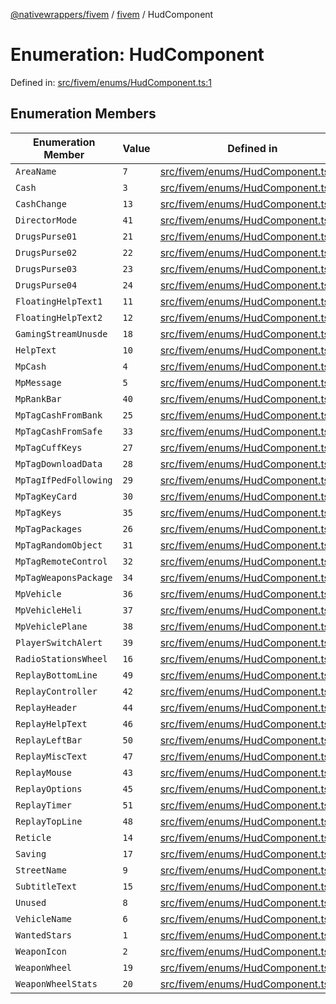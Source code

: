 [@nativewrappers/fivem](../../README.md) / [fivem](../README.md) / HudComponent

# Enumeration: HudComponent

Defined in: [src/fivem/enums/HudComponent.ts:1](https://github.com/nativewrappers/nativewrappers/blob/bf1d263f0188667cde482dc5657983cf3674a640/src/fivem/enums/HudComponent.ts#L1)

## Enumeration Members

| Enumeration Member | Value | Defined in |
| ------ | ------ | ------ |
| <a id="areaname"></a> `AreaName` | `7` | [src/fivem/enums/HudComponent.ts:8](https://github.com/nativewrappers/nativewrappers/blob/bf1d263f0188667cde482dc5657983cf3674a640/src/fivem/enums/HudComponent.ts#L8) |
| <a id="cash"></a> `Cash` | `3` | [src/fivem/enums/HudComponent.ts:4](https://github.com/nativewrappers/nativewrappers/blob/bf1d263f0188667cde482dc5657983cf3674a640/src/fivem/enums/HudComponent.ts#L4) |
| <a id="cashchange"></a> `CashChange` | `13` | [src/fivem/enums/HudComponent.ts:14](https://github.com/nativewrappers/nativewrappers/blob/bf1d263f0188667cde482dc5657983cf3674a640/src/fivem/enums/HudComponent.ts#L14) |
| <a id="directormode"></a> `DirectorMode` | `41` | [src/fivem/enums/HudComponent.ts:42](https://github.com/nativewrappers/nativewrappers/blob/bf1d263f0188667cde482dc5657983cf3674a640/src/fivem/enums/HudComponent.ts#L42) |
| <a id="drugspurse01"></a> `DrugsPurse01` | `21` | [src/fivem/enums/HudComponent.ts:22](https://github.com/nativewrappers/nativewrappers/blob/bf1d263f0188667cde482dc5657983cf3674a640/src/fivem/enums/HudComponent.ts#L22) |
| <a id="drugspurse02"></a> `DrugsPurse02` | `22` | [src/fivem/enums/HudComponent.ts:23](https://github.com/nativewrappers/nativewrappers/blob/bf1d263f0188667cde482dc5657983cf3674a640/src/fivem/enums/HudComponent.ts#L23) |
| <a id="drugspurse03"></a> `DrugsPurse03` | `23` | [src/fivem/enums/HudComponent.ts:24](https://github.com/nativewrappers/nativewrappers/blob/bf1d263f0188667cde482dc5657983cf3674a640/src/fivem/enums/HudComponent.ts#L24) |
| <a id="drugspurse04"></a> `DrugsPurse04` | `24` | [src/fivem/enums/HudComponent.ts:25](https://github.com/nativewrappers/nativewrappers/blob/bf1d263f0188667cde482dc5657983cf3674a640/src/fivem/enums/HudComponent.ts#L25) |
| <a id="floatinghelptext1"></a> `FloatingHelpText1` | `11` | [src/fivem/enums/HudComponent.ts:12](https://github.com/nativewrappers/nativewrappers/blob/bf1d263f0188667cde482dc5657983cf3674a640/src/fivem/enums/HudComponent.ts#L12) |
| <a id="floatinghelptext2"></a> `FloatingHelpText2` | `12` | [src/fivem/enums/HudComponent.ts:13](https://github.com/nativewrappers/nativewrappers/blob/bf1d263f0188667cde482dc5657983cf3674a640/src/fivem/enums/HudComponent.ts#L13) |
| <a id="gamingstreamunusde"></a> `GamingStreamUnusde` | `18` | [src/fivem/enums/HudComponent.ts:19](https://github.com/nativewrappers/nativewrappers/blob/bf1d263f0188667cde482dc5657983cf3674a640/src/fivem/enums/HudComponent.ts#L19) |
| <a id="helptext"></a> `HelpText` | `10` | [src/fivem/enums/HudComponent.ts:11](https://github.com/nativewrappers/nativewrappers/blob/bf1d263f0188667cde482dc5657983cf3674a640/src/fivem/enums/HudComponent.ts#L11) |
| <a id="mpcash"></a> `MpCash` | `4` | [src/fivem/enums/HudComponent.ts:5](https://github.com/nativewrappers/nativewrappers/blob/bf1d263f0188667cde482dc5657983cf3674a640/src/fivem/enums/HudComponent.ts#L5) |
| <a id="mpmessage"></a> `MpMessage` | `5` | [src/fivem/enums/HudComponent.ts:6](https://github.com/nativewrappers/nativewrappers/blob/bf1d263f0188667cde482dc5657983cf3674a640/src/fivem/enums/HudComponent.ts#L6) |
| <a id="mprankbar"></a> `MpRankBar` | `40` | [src/fivem/enums/HudComponent.ts:41](https://github.com/nativewrappers/nativewrappers/blob/bf1d263f0188667cde482dc5657983cf3674a640/src/fivem/enums/HudComponent.ts#L41) |
| <a id="mptagcashfrombank"></a> `MpTagCashFromBank` | `25` | [src/fivem/enums/HudComponent.ts:26](https://github.com/nativewrappers/nativewrappers/blob/bf1d263f0188667cde482dc5657983cf3674a640/src/fivem/enums/HudComponent.ts#L26) |
| <a id="mptagcashfromsafe"></a> `MpTagCashFromSafe` | `33` | [src/fivem/enums/HudComponent.ts:34](https://github.com/nativewrappers/nativewrappers/blob/bf1d263f0188667cde482dc5657983cf3674a640/src/fivem/enums/HudComponent.ts#L34) |
| <a id="mptagcuffkeys"></a> `MpTagCuffKeys` | `27` | [src/fivem/enums/HudComponent.ts:28](https://github.com/nativewrappers/nativewrappers/blob/bf1d263f0188667cde482dc5657983cf3674a640/src/fivem/enums/HudComponent.ts#L28) |
| <a id="mptagdownloaddata"></a> `MpTagDownloadData` | `28` | [src/fivem/enums/HudComponent.ts:29](https://github.com/nativewrappers/nativewrappers/blob/bf1d263f0188667cde482dc5657983cf3674a640/src/fivem/enums/HudComponent.ts#L29) |
| <a id="mptagifpedfollowing"></a> `MpTagIfPedFollowing` | `29` | [src/fivem/enums/HudComponent.ts:30](https://github.com/nativewrappers/nativewrappers/blob/bf1d263f0188667cde482dc5657983cf3674a640/src/fivem/enums/HudComponent.ts#L30) |
| <a id="mptagkeycard"></a> `MpTagKeyCard` | `30` | [src/fivem/enums/HudComponent.ts:31](https://github.com/nativewrappers/nativewrappers/blob/bf1d263f0188667cde482dc5657983cf3674a640/src/fivem/enums/HudComponent.ts#L31) |
| <a id="mptagkeys"></a> `MpTagKeys` | `35` | [src/fivem/enums/HudComponent.ts:36](https://github.com/nativewrappers/nativewrappers/blob/bf1d263f0188667cde482dc5657983cf3674a640/src/fivem/enums/HudComponent.ts#L36) |
| <a id="mptagpackages"></a> `MpTagPackages` | `26` | [src/fivem/enums/HudComponent.ts:27](https://github.com/nativewrappers/nativewrappers/blob/bf1d263f0188667cde482dc5657983cf3674a640/src/fivem/enums/HudComponent.ts#L27) |
| <a id="mptagrandomobject"></a> `MpTagRandomObject` | `31` | [src/fivem/enums/HudComponent.ts:32](https://github.com/nativewrappers/nativewrappers/blob/bf1d263f0188667cde482dc5657983cf3674a640/src/fivem/enums/HudComponent.ts#L32) |
| <a id="mptagremotecontrol"></a> `MpTagRemoteControl` | `32` | [src/fivem/enums/HudComponent.ts:33](https://github.com/nativewrappers/nativewrappers/blob/bf1d263f0188667cde482dc5657983cf3674a640/src/fivem/enums/HudComponent.ts#L33) |
| <a id="mptagweaponspackage"></a> `MpTagWeaponsPackage` | `34` | [src/fivem/enums/HudComponent.ts:35](https://github.com/nativewrappers/nativewrappers/blob/bf1d263f0188667cde482dc5657983cf3674a640/src/fivem/enums/HudComponent.ts#L35) |
| <a id="mpvehicle"></a> `MpVehicle` | `36` | [src/fivem/enums/HudComponent.ts:37](https://github.com/nativewrappers/nativewrappers/blob/bf1d263f0188667cde482dc5657983cf3674a640/src/fivem/enums/HudComponent.ts#L37) |
| <a id="mpvehicleheli"></a> `MpVehicleHeli` | `37` | [src/fivem/enums/HudComponent.ts:38](https://github.com/nativewrappers/nativewrappers/blob/bf1d263f0188667cde482dc5657983cf3674a640/src/fivem/enums/HudComponent.ts#L38) |
| <a id="mpvehicleplane"></a> `MpVehiclePlane` | `38` | [src/fivem/enums/HudComponent.ts:39](https://github.com/nativewrappers/nativewrappers/blob/bf1d263f0188667cde482dc5657983cf3674a640/src/fivem/enums/HudComponent.ts#L39) |
| <a id="playerswitchalert"></a> `PlayerSwitchAlert` | `39` | [src/fivem/enums/HudComponent.ts:40](https://github.com/nativewrappers/nativewrappers/blob/bf1d263f0188667cde482dc5657983cf3674a640/src/fivem/enums/HudComponent.ts#L40) |
| <a id="radiostationswheel"></a> `RadioStationsWheel` | `16` | [src/fivem/enums/HudComponent.ts:17](https://github.com/nativewrappers/nativewrappers/blob/bf1d263f0188667cde482dc5657983cf3674a640/src/fivem/enums/HudComponent.ts#L17) |
| <a id="replaybottomline"></a> `ReplayBottomLine` | `49` | [src/fivem/enums/HudComponent.ts:50](https://github.com/nativewrappers/nativewrappers/blob/bf1d263f0188667cde482dc5657983cf3674a640/src/fivem/enums/HudComponent.ts#L50) |
| <a id="replaycontroller"></a> `ReplayController` | `42` | [src/fivem/enums/HudComponent.ts:43](https://github.com/nativewrappers/nativewrappers/blob/bf1d263f0188667cde482dc5657983cf3674a640/src/fivem/enums/HudComponent.ts#L43) |
| <a id="replayheader"></a> `ReplayHeader` | `44` | [src/fivem/enums/HudComponent.ts:45](https://github.com/nativewrappers/nativewrappers/blob/bf1d263f0188667cde482dc5657983cf3674a640/src/fivem/enums/HudComponent.ts#L45) |
| <a id="replayhelptext"></a> `ReplayHelpText` | `46` | [src/fivem/enums/HudComponent.ts:47](https://github.com/nativewrappers/nativewrappers/blob/bf1d263f0188667cde482dc5657983cf3674a640/src/fivem/enums/HudComponent.ts#L47) |
| <a id="replayleftbar"></a> `ReplayLeftBar` | `50` | [src/fivem/enums/HudComponent.ts:51](https://github.com/nativewrappers/nativewrappers/blob/bf1d263f0188667cde482dc5657983cf3674a640/src/fivem/enums/HudComponent.ts#L51) |
| <a id="replaymisctext"></a> `ReplayMiscText` | `47` | [src/fivem/enums/HudComponent.ts:48](https://github.com/nativewrappers/nativewrappers/blob/bf1d263f0188667cde482dc5657983cf3674a640/src/fivem/enums/HudComponent.ts#L48) |
| <a id="replaymouse"></a> `ReplayMouse` | `43` | [src/fivem/enums/HudComponent.ts:44](https://github.com/nativewrappers/nativewrappers/blob/bf1d263f0188667cde482dc5657983cf3674a640/src/fivem/enums/HudComponent.ts#L44) |
| <a id="replayoptions"></a> `ReplayOptions` | `45` | [src/fivem/enums/HudComponent.ts:46](https://github.com/nativewrappers/nativewrappers/blob/bf1d263f0188667cde482dc5657983cf3674a640/src/fivem/enums/HudComponent.ts#L46) |
| <a id="replaytimer"></a> `ReplayTimer` | `51` | [src/fivem/enums/HudComponent.ts:52](https://github.com/nativewrappers/nativewrappers/blob/bf1d263f0188667cde482dc5657983cf3674a640/src/fivem/enums/HudComponent.ts#L52) |
| <a id="replaytopline"></a> `ReplayTopLine` | `48` | [src/fivem/enums/HudComponent.ts:49](https://github.com/nativewrappers/nativewrappers/blob/bf1d263f0188667cde482dc5657983cf3674a640/src/fivem/enums/HudComponent.ts#L49) |
| <a id="reticle"></a> `Reticle` | `14` | [src/fivem/enums/HudComponent.ts:15](https://github.com/nativewrappers/nativewrappers/blob/bf1d263f0188667cde482dc5657983cf3674a640/src/fivem/enums/HudComponent.ts#L15) |
| <a id="saving"></a> `Saving` | `17` | [src/fivem/enums/HudComponent.ts:18](https://github.com/nativewrappers/nativewrappers/blob/bf1d263f0188667cde482dc5657983cf3674a640/src/fivem/enums/HudComponent.ts#L18) |
| <a id="streetname"></a> `StreetName` | `9` | [src/fivem/enums/HudComponent.ts:10](https://github.com/nativewrappers/nativewrappers/blob/bf1d263f0188667cde482dc5657983cf3674a640/src/fivem/enums/HudComponent.ts#L10) |
| <a id="subtitletext"></a> `SubtitleText` | `15` | [src/fivem/enums/HudComponent.ts:16](https://github.com/nativewrappers/nativewrappers/blob/bf1d263f0188667cde482dc5657983cf3674a640/src/fivem/enums/HudComponent.ts#L16) |
| <a id="unused"></a> `Unused` | `8` | [src/fivem/enums/HudComponent.ts:9](https://github.com/nativewrappers/nativewrappers/blob/bf1d263f0188667cde482dc5657983cf3674a640/src/fivem/enums/HudComponent.ts#L9) |
| <a id="vehiclename"></a> `VehicleName` | `6` | [src/fivem/enums/HudComponent.ts:7](https://github.com/nativewrappers/nativewrappers/blob/bf1d263f0188667cde482dc5657983cf3674a640/src/fivem/enums/HudComponent.ts#L7) |
| <a id="wantedstars"></a> `WantedStars` | `1` | [src/fivem/enums/HudComponent.ts:2](https://github.com/nativewrappers/nativewrappers/blob/bf1d263f0188667cde482dc5657983cf3674a640/src/fivem/enums/HudComponent.ts#L2) |
| <a id="weaponicon"></a> `WeaponIcon` | `2` | [src/fivem/enums/HudComponent.ts:3](https://github.com/nativewrappers/nativewrappers/blob/bf1d263f0188667cde482dc5657983cf3674a640/src/fivem/enums/HudComponent.ts#L3) |
| <a id="weaponwheel"></a> `WeaponWheel` | `19` | [src/fivem/enums/HudComponent.ts:20](https://github.com/nativewrappers/nativewrappers/blob/bf1d263f0188667cde482dc5657983cf3674a640/src/fivem/enums/HudComponent.ts#L20) |
| <a id="weaponwheelstats"></a> `WeaponWheelStats` | `20` | [src/fivem/enums/HudComponent.ts:21](https://github.com/nativewrappers/nativewrappers/blob/bf1d263f0188667cde482dc5657983cf3674a640/src/fivem/enums/HudComponent.ts#L21) |
